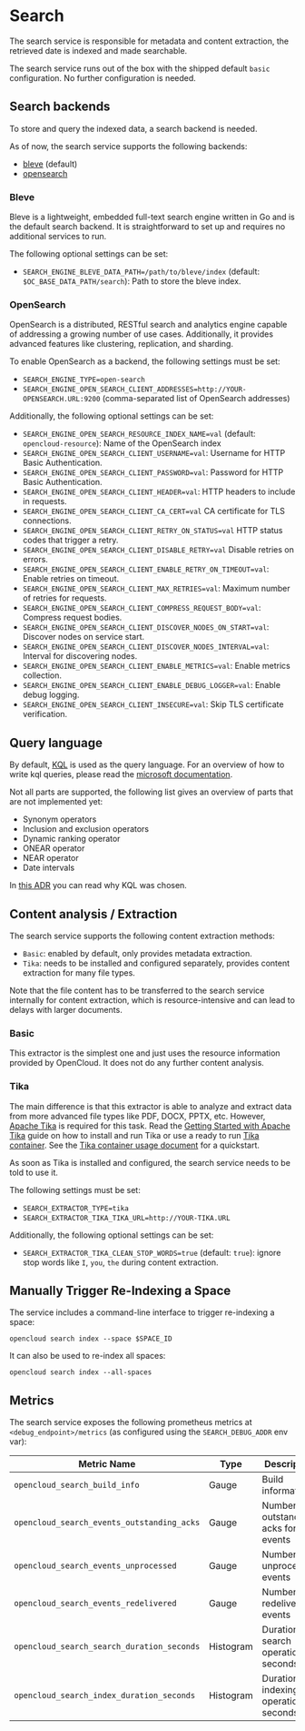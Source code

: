 # Search

The search service is responsible for metadata and content extraction,
the retrieved date is indexed and made searchable.

The search service runs out of the box with the shipped default `basic` configuration.
No further configuration is needed.

## Search backends

To store and query the indexed data, a search backend is needed.

As of now, the search service supports the following backends:

- [bleve](https://github.com/blevesearch/bleve) (default)
- [opensearch](https://opensearch.org/)

### Bleve

Bleve is a lightweight, embedded full-text search engine written in Go and is the default search backend.
It is straightforward to set up and requires no additional services to run.

The following optional settings can be set:

*   `SEARCH_ENGINE_BLEVE_DATA_PATH=/path/to/bleve/index` (default: `$OC_BASE_DATA_PATH/search`): Path to store the bleve index.

### OpenSearch

OpenSearch is a distributed, RESTful search and analytics engine capable of addressing a growing number of use cases.
Additionally, it provides advanced features like clustering, replication, and sharding.

To enable OpenSearch as a backend, the following settings must be set:

*   `SEARCH_ENGINE_TYPE=open-search`
*   `SEARCH_ENGINE_OPEN_SEARCH_CLIENT_ADDRESSES=http://YOUR-OPENSEARCH.URL:9200` (comma-separated list of OpenSearch addresses)

Additionally, the following optional settings can be set:

*   `SEARCH_ENGINE_OPEN_SEARCH_RESOURCE_INDEX_NAME=val` (default: `opencloud-resource`): Name of the OpenSearch index
*   `SEARCH_ENGINE_OPEN_SEARCH_CLIENT_USERNAME=val`: Username for HTTP Basic Authentication.
*   `SEARCH_ENGINE_OPEN_SEARCH_CLIENT_PASSWORD=val`: Password for HTTP Basic Authentication.
*   `SEARCH_ENGINE_OPEN_SEARCH_CLIENT_HEADER=val`: HTTP headers to include in requests.
*   `SEARCH_ENGINE_OPEN_SEARCH_CLIENT_CA_CERT=val` CA certificate for TLS connections.
*   `SEARCH_ENGINE_OPEN_SEARCH_CLIENT_RETRY_ON_STATUS=val` HTTP status codes that trigger a retry.
*   `SEARCH_ENGINE_OPEN_SEARCH_CLIENT_DISABLE_RETRY=val` Disable retries on errors.
*   `SEARCH_ENGINE_OPEN_SEARCH_CLIENT_ENABLE_RETRY_ON_TIMEOUT=val`: Enable retries on timeout.
*   `SEARCH_ENGINE_OPEN_SEARCH_CLIENT_MAX_RETRIES=val`: Maximum number of retries for requests.
*   `SEARCH_ENGINE_OPEN_SEARCH_CLIENT_COMPRESS_REQUEST_BODY=val`: Compress request bodies.
*   `SEARCH_ENGINE_OPEN_SEARCH_CLIENT_DISCOVER_NODES_ON_START=val`: Discover nodes on service start.
*   `SEARCH_ENGINE_OPEN_SEARCH_CLIENT_DISCOVER_NODES_INTERVAL=val`: Interval for discovering nodes.
*   `SEARCH_ENGINE_OPEN_SEARCH_CLIENT_ENABLE_METRICS=val`: Enable metrics collection.
*   `SEARCH_ENGINE_OPEN_SEARCH_CLIENT_ENABLE_DEBUG_LOGGER=val`: Enable debug logging.
*   `SEARCH_ENGINE_OPEN_SEARCH_CLIENT_INSECURE=val`: Skip TLS certificate verification.

## Query language

By default, [KQL](https://learn.microsoft.com/en-us/sharepoint/dev/general-development/keyword-query-language-kql-syntax-reference) is used as the query language.
For an overview of how to write kql queries, please read the [microsoft documentation](https://learn.microsoft.com/en-us/sharepoint/dev/general-development/keyword-query-language-kql-syntax-reference).

Not all parts are supported, the following list gives an overview of parts that are not implemented yet:

*   Synonym operators
*   Inclusion and exclusion operators
*   Dynamic ranking operator
*   ONEAR operator
*   NEAR operator
*   Date intervals

In [this ADR](https://github.com/owncloud/ocis/blob/docs/ocis/adr/0020-file-search-query-language.md) you can read why KQL was chosen.

## Content analysis / Extraction

The search service supports the following content extraction methods:

*   `Basic`: enabled by default, only provides metadata extraction.
*   `Tika`: needs to be installed and configured separately, provides content extraction for many file types.

Note that the file content has to be transferred to the search service internally for content extraction,
which is resource-intensive and can lead to delays with larger documents.

### Basic

This extractor is the simplest one and just uses the resource information provided by OpenCloud.
It does not do any further content analysis.

### Tika

The main difference is that this extractor is able to analyze and extract data from more advanced file types like PDF, DOCX, PPTX, etc.
However, [Apache Tika](https://tika.apache.org/) is required for this task.
Read the [Getting Started with Apache Tika](https://tika.apache.org/2.6.0/gettingstarted.html) guide on how to install and run Tika or use a ready to run [Tika container](https://hub.docker.com/r/apache/tika).
See the [Tika container usage document](https://github.com/apache/tika-docker#usage) for a quickstart.

As soon as Tika is installed and configured, the search service needs to be told to use it.

The following settings must be set:

*   `SEARCH_EXTRACTOR_TYPE=tika`
*   `SEARCH_EXTRACTOR_TIKA_TIKA_URL=http://YOUR-TIKA.URL`

Additionally, the following optional settings can be set:

*   `SEARCH_EXTRACTOR_TIKA_CLEAN_STOP_WORDS=true` (default: `true`): ignore stop words like `I`, `you`, `the` during content extraction.

## Manually Trigger Re-Indexing a Space

The service includes a command-line interface to trigger re-indexing a space:

```shell
opencloud search index --space $SPACE_ID
```

It can also be used to re-index all spaces:

```shell
opencloud search index --all-spaces
```

## Metrics

The search service exposes the following prometheus metrics at `<debug_endpoint>/metrics` (as configured using the `SEARCH_DEBUG_ADDR` env var):

| Metric Name | Type | Description | Labels |
| --- | --- | --- | --- |
| `opencloud_search_build_info` | Gauge | Build information | `version` |
| `opencloud_search_events_outstanding_acks` | Gauge | Number of outstanding acks for events | |
| `opencloud_search_events_unprocessed` | Gauge | Number of unprocessed events | |
| `opencloud_search_events_redelivered` | Gauge | Number of redelivered events | |
| `opencloud_search_search_duration_seconds` | Histogram | Duration of search operations in seconds | `status` |
| `opencloud_search_index_duration_seconds` | Histogram | Duration of indexing operations in seconds | `status` |
